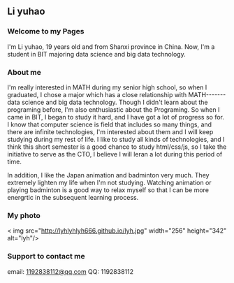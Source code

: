 ## Li yuhao

### Welcome to my Pages

I'm Li yuhao, 19 years old and from Shanxi province in China. Now, I'm a student in BIT majoring data science and big data technology.

### About me

I'm really interested in MATH during my senior high school, so when I graduated, I chose a major which has a close relationship with MATH-------data science and big data technology. Though I didn't learn about the programing before, I'm also enthusiastic about the Programing. So when I came in BIT, I began to study it hard, and I have got a lot of progress so for. I know that computer science is field that includes so many things, and there are infinite technologies, I'm interested about them and I will keep studying during my rest of life. I like to study all kinds of technologies, and I think this short semester is a good chance to study html/css/js, so I take the initiative to serve as the CTO, I believe I will leran a lot during this period of time. 

In addition, I like the Japan animation and badminton very much. They extremely lighten my life when I'm not studying. Watching animation or playing badminton is a good way to relax myself so that I can be more energrtic in the subsequent learning process.

### My photo
< img src="http://lyhlyhlyh666.github.io/lyh.jpg" width="256" height="342" alt="lyh"/><br/>

### Support to contact me

email: 1192838112@qq.com
QQ: 1192838112
